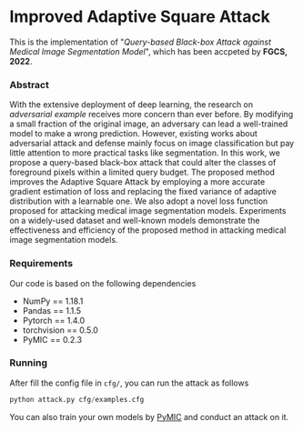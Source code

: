 # Improved Adaptive Square Attack
This is the implementation of "*Query-based Black-box Attack against Medical Image Segmentation Model*", which has been accpeted by **FGCS, 2022**.

### Abstract
With the extensive deployment of deep learning, the research on *adversarial example* receives more concern than ever before.
By modifying a small fraction of the original image, an adversary can lead a well-trained model to make a wrong prediction.
However, existing works about adversarial attack and defense mainly focus on image classification but pay little attention to more practical tasks like segmentation.
In this work, we propose a query-based black-box attack that could alter the classes of foreground pixels within a limited query budget.
The proposed method improves the Adaptive Square Attack by employing a more accurate gradient estimation of loss and replacing the fixed variance of adaptive distribution with a learnable one.
We also adopt a novel loss function proposed for attacking medical image segmentation models.
Experiments on a widely-used dataset and well-known models demonstrate the effectiveness and efficiency of the proposed method in attacking medical image segmentation models.

### Requirements
Our code is based on the following dependencies
- NumPy == 1.18.1
- Pandas == 1.1.5
- Pytorch == 1.4.0
- torchvision == 0.5.0
- PyMIC == 0.2.3

### Running
After fill the config file in `cfg/`, you can run the attack as follows
```python
python attack.py cfg/examples.cfg
```
You can also train your own models by [PyMIC](https://github.com/HiLab-git/PyMIC) and conduct an attack on it.
